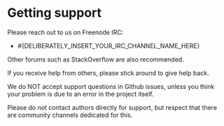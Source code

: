 Getting support
===============

Please reach out to us on Freenode IRC:

* #{DELIBERATELY_INSERT_YOUR_IRC_CHANNEL_NAME_HERE}

Other forums such as StackOverflow are also recommended.

If you receive help from others, please stick around to give help back.

We do NOT accept support questions in Github issues, unless you think your
problem is due to an error in the project itself.

Please do not contact authors directly for support, but respect that there are
community channels dedicated for this.
